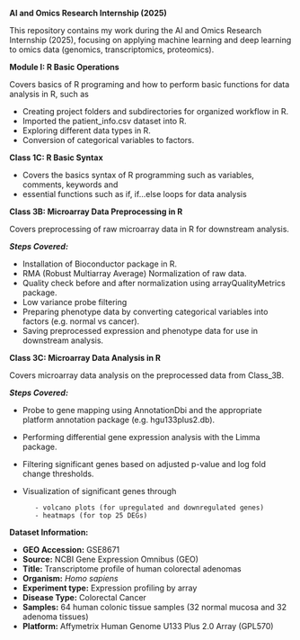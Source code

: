 **AI and Omics Research Internship (2025)**

This repository contains my work during the AI and Omics Research Internship (2025), focusing on applying machine learning and deep learning to omics data (genomics, transcriptomics, proteomics).


**Module I: R Basic Operations**

Covers basics of R programing and how to perform basic functions for data analysis in R, such as
- Creating project folders and subdirectories for organized workflow in R.
- Imported the patient_info.csv dataset into R.
- Exploring different data types in R.
- Conversion of categorical variables to factors.


**Class 1C: R Basic Syntax**
- Covers the basics syntax of R programming such as variables, comments, keywords and
- essential functions such as if, if...else loops for data analysis


**Class 3B: Microarray Data Preprocessing in R**

Covers preprocessing of raw microarray data in R for downstream analysis.

**_Steps Covered:_**
- Installation of Bioconductor package in R.
- RMA (Robust Multiarray Average) Normalization of raw data.
- Quality check before and after normalization using arrayQualityMetrics package.
- Low variance probe filtering
- Preparing phenotype data by converting categorical variables into factors (e.g. normal vs cancer).
- Saving preprocessed expression and phenotype data for use in downstream analysis.


**Class 3C:  Microarray Data Analysis in R**

Covers microarray data analysis on the preprocessed data from Class_3B.

**_Steps Covered:_**
- Probe to gene mapping using AnnotationDbi and the appropriate platform annotation package (e.g. hgu133plus2.db).
- Performing differential gene expression analysis with the Limma package.
- Filtering significant genes based on adjusted p-value and log fold change thresholds.
- Visualization of significant genes through
  
         - volcano plots (for upregulated and downregulated genes)
         - heatmaps (for top 25 DEGs)


  		

**Dataset Information:**
- **GEO Accession:** GSE8671
- **Source:** NCBI Gene Expression Omnibus (GEO)
- **Title:** Transcriptome profile of human colorectal adenomas
- **Organism:** _Homo sapiens_
- **Experiment type:**	Expression profiling by array
- **Disease Type:** Colorectal Cancer
- **Samples:** 64 human colonic tissue samples (32 normal mucosa and 32 adenoma tissues)
- **Platform:** Affymetrix Human Genome U133 Plus 2.0 Array (GPL570)
